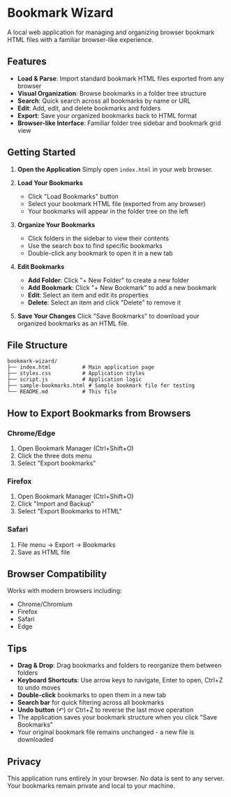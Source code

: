 # Bookmark Wizard

A local web application for managing and organizing browser bookmark HTML files with a familiar browser-like experience.

## Features

- **Load & Parse**: Import standard bookmark HTML files exported from any browser
- **Visual Organization**: Browse bookmarks in a folder tree structure
- **Search**: Quick search across all bookmarks by name or URL
- **Edit**: Add, edit, and delete bookmarks and folders
- **Export**: Save your organized bookmarks back to HTML format
- **Browser-like Interface**: Familiar folder tree sidebar and bookmark grid view

## Getting Started

1. **Open the Application**
   Simply open `index.html` in your web browser.

2. **Load Your Bookmarks**
   - Click "Load Bookmarks" button
   - Select your bookmark HTML file (exported from any browser)
   - Your bookmarks will appear in the folder tree on the left

3. **Organize Your Bookmarks**
   - Click folders in the sidebar to view their contents
   - Use the search box to find specific bookmarks
   - Double-click any bookmark to open it in a new tab

4. **Edit Bookmarks**
   - **Add Folder**: Click "+ New Folder" to create a new folder
   - **Add Bookmark**: Click "+ New Bookmark" to add a new bookmark
   - **Edit**: Select an item and edit its properties
   - **Delete**: Select an item and click "Delete" to remove it

5. **Save Your Changes**
   Click "Save Bookmarks" to download your organized bookmarks as an HTML file.

## File Structure

```
bookmark-wizard/
├── index.html          # Main application page
├── styles.css          # Application styles
├── script.js           # Application logic
├── sample-bookmarks.html # Sample bookmark file for testing
└── README.md           # This file
```

## How to Export Bookmarks from Browsers

### Chrome/Edge
1. Open Bookmark Manager (Ctrl+Shift+O)
2. Click the three dots menu
3. Select "Export bookmarks"

### Firefox
1. Open Bookmark Manager (Ctrl+Shift+O)
2. Click "Import and Backup"
3. Select "Export Bookmarks to HTML"

### Safari
1. File menu → Export → Bookmarks
2. Save as HTML file

## Browser Compatibility

Works with modern browsers including:
- Chrome/Chromium
- Firefox
- Safari
- Edge

## Tips

- **Drag & Drop**: Drag bookmarks and folders to reorganize them between folders
- **Keyboard Shortcuts**: Use arrow keys to navigate, Enter to open, Ctrl+Z to undo moves
- **Double-click** bookmarks to open them in a new tab
- **Search bar** for quick filtering across all bookmarks
- **Undo button** (↶) or Ctrl+Z to reverse the last move operation
- The application saves your bookmark structure when you click "Save Bookmarks"
- Your original bookmark file remains unchanged - a new file is downloaded

## Privacy

This application runs entirely in your browser. No data is sent to any server. Your bookmarks remain private and local to your machine.